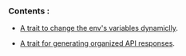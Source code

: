 ### Contents : 

* [A trait to change the env's variables dynamiclly]('https://github.com/adnane-ka/my-helpers/blob/main/Helpers/LaravelEnvChanger.php'). 

* [A trait for generating organized API responses](https://github.com/adnane-ka/my-helpers/blob/main/Helpers/Formatter.php).
